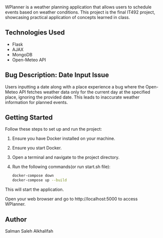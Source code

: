 

WPlanner is a weather planning application that allows users to schedule events based on weather conditions. This project is the final IT492 project, showcasing practical application of concepts learned in class.

## Technologies Used
- Flask
- AJAX
- MongoDB
- Open-Meteo API

## Bug Description: Date Input Issue

Users inputting a date along with a place experience a bug where the Open-Meteo API fetches weather data only for the current day at the specified place, ignoring the provided date. This leads to inaccurate weather information for planned events.

## Getting Started

Follow these steps to set up and run the project:

1. Ensure you have Docker installed on your machine.

2. Ensure you start Docker.

3. Open a terminal and navigate to the project directory.

4. Run the following commands(or run start.sh file):

   ```bash
   docker-compose down
   docker-compose up --build
   
This will start the application.

Open your web browser and go to http://localhost:5000 to access WPlanner.

## Author
Salman Saleh Alkhalifah